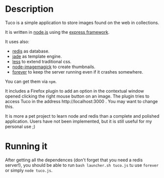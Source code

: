 Description
===========

Tuco is a simple application to store images found on the web in collections.

It is written in [node.js](http://nodejs.org/) using the [express framework](http://expressjs.com/).

It uses also:
* [redis](http://redis.io) as database.
* [jade](https://github.com/visionmedia/jade) as template engine.
* [less](http://lesscss.org/) to extend traditional css.
* [node-imagemagick](https://github.com/rsms/node-imagemagick) to create thumbnails.
* [forever](https://github.com/indexzero/forever) to keep the server running even if it crashes somewhere.

You can get them via `npm`.

It includes a Firefox plugin to add an option in the contextual window opened clicking the right mouse button on an image. The plugin tries to access Tuco in the address http://localhost:3000 . You may want to change this.

It is more a pet project to learn node and redis than a complete and polished application. Users have not been implemented, but it is still useful for my personal use ;)

Running it
==========

After getting all the dependences (don't forget that you need a redis server!), you should be able to run `bash launcher.sh tuco.js` tu use `forever` or simply `node tuco.js`. 
